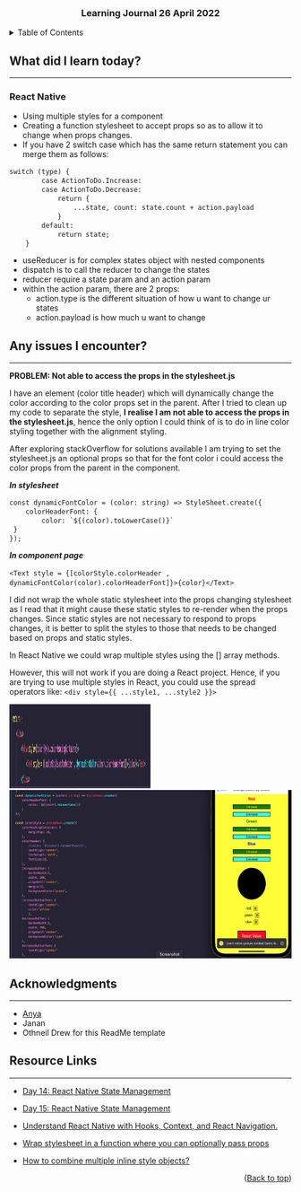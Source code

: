 <div id="top"></div>

<br />

<h3 align="center">Learning Journal 26 April 2022</h3>

<!-- TABLE OF CONTENTS -->
<details>
  <summary>Table of Contents</summary>
  <ul>
    <li><a href="#what-did-i-learn-today">What did I learn today?</a></li>
    <li><a href="#any-issues-i-encounter">Any issues I encounter?</a></li>
    <li><a href="#acknowledgments">Acknowledgments</a></li>
    <li><a href="#resource-links">Resource Links</a></li>
  </ul>
     
</details>

<!-- ABOUT THE PROJECT -->
## What did I learn today? ##
----
<!-- Type what you learnt here -->
### React Native ###
- Using multiple styles for a component
- Creating a function stylesheet to accept props so as to allow it to change when props changes.
- If you have 2 switch case which has the same return statement you can merge them as follows:

```
switch (type) {
        case ActionToDo.Increase: 
        case ActionToDo.Decrease:
            return {
                ...state, count: state.count + action.payload
            }
        default:
            return state;
    }
```

- useReducer is for complex states object with nested components
- dispatch is to call the reducer to change the states
- reducer require a state param and an action param
- within the action param, there are 2 props:
  - action.type is the different situation of how u want to change ur states
  - action.payload is how much u want to change

## Any issues I encounter? ##
----
<!-- Type Your Issues Faced today Here -->
**PROBLEM: Not able to access the props in the stylesheet.js**

I have an element (color title header) which will dynamically change the color according to the color props set in the parent. After I tried to clean up my code to separate the style, **I realise I am not able to access the props in the stylesheet.js**, hence the only option I could think of is to do in line color styling together with the alignment styling.

After exploring stackOverflow for solutions available I am trying to set the stylesheet.js an optional props so that for the font color i could access the color props from the parent in the component.

***In stylesheet***
```
const dynamicFontColor = (color: string) => StyleSheet.create({
    colorHeaderFont: {
        color: `${(color).toLowerCase()}`
 }
});
```
***In component page***

`<Text style = {[colorStyle.colorHeader , dynamicFontColor(color).colorHeaderFont]}>{color}</Text>`

I did not wrap the whole static stylesheet into the props changing stylesheet as I read that it might cause these static styles to re-render when the props changes. Since static styles are not necessary to respond to props changes, it is better to split the styles to those that needs to be changed based on props and static styles.

In React Native we could wrap multiple styles using the [] array methods.

However, this will not work if you are doing a React project. Hence, if you are trying to use multiple styles in React, you could use the spread operators like:
`<div style={{ ...style1, ...style2 }}>`

<img src = './img/styleTrying1.png' height = '150' width = '50%' />
<img src = './img/styleTrying2.png' height = '300'/>

<!-- ACKNOWLEDGMENTS -->
## Acknowledgments ##
----
* [Anya](https://github.com/huanganya/react-native-starter)
* Janan
* Othneil Drew for this ReadMe template

<!-- Resource Links -->
## Resource Links ##
----
* [Day 14: React Native State Management](https://docs.google.com/document/d/1u2p6RYAXM0bIEpcq3QLcvNYzZqDFWO_BHsbyUvRAuXM/edit#heading=h.s6fqwt13dqgl)

* [Day 15: React Native State Management](https://docs.google.com/document/d/1oZ-Y1BUfvoJBbGLuQL6tRokAkdU84RGOYHG8hrvq1_M/edit)

* [Understand React Native with Hooks, Context, and React Navigation.](https://nlbsg.udemy.com/course/the-complete-react-native-and-redux-course/learn/lecture/15706480#overview)

* [Wrap stylesheet in a function where you can optionally pass props](https://stackoverflow.com/a/65169306)

* [How to combine multiple inline style objects?](https://stackoverflow.com/questions/29979324/how-to-combine-multiple-inline-style-objects)

<p align="right">(<a href="#top">Back to top</a>)</p>

